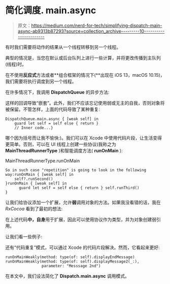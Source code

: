 # 简化调度. main.async

> 原文：<https://medium.com/nerd-for-tech/simplifying-dispatch-main-async-ab9313b87293?source=collection_archive---------10----------------------->

有时我们需要将动作的结果从一个线程转移到另一个线程。

典型的情况是，当您在默认或后台队列上进行一些计算，并将更改传播到主队列(线程)时。

在不使用**反应式**方法或者**组合框架的情况下(**出现在 iOS 13，macOS 10.15)，我们需要将执行调度到另一个线程。

在许多情况下，我调用 **DispatchQueue** 的异步方法:

这样的回调导致“嵌套”。此外，我们不应该忘记使用弱或无主的自我，否则对象将被保留。不管怎样，上面的代码导致了某种重复:

```
DispatchQueue.main.async { [weak self] in             
    guard let self = self else { return } 
    // Inner code...}
```

哪个因为括号而让我不愉快:)。我们可以在 Xcode 中使用代码片段，让生活变得更简单。否则，可以在 UI 线程上创建一些协议(我称之为 **MainThreadRunnerType** )和智能调度方法( **runOnMain** ):

MainThreadRunnerType.runOnMain

```
So in such case "repetition" is going to look in the following way:runOnMain { [weak self] in
    self?.runSecond()
}runOnMain { [weak self] in
      guard let self = self else { return } self.runThird()
}
```

让我们给协议添加一个扩展，允许**弱**调用对象的方法。如果我没看错的话，我在 *RxCocoa* 看到了最初的想法:

在上述代码**中，自身**用于扩展，因此可以使用协议作为类型，并为对象创建弱引用。

让我们看一些例子:

还有“代码重复”模式，可以通过 Xcode 的代码片段解决。然而，它看起来更好:

```
runOnMainWeakly(method: type(of: self).displayEndMessage) runOnMainWeakly(method: type(of: self).displayMessage2(_:), 
                parameter: "Messsage 2nd")
```

在本文中，我们设法简化了 **Dispatch.main.async** 调用模式。